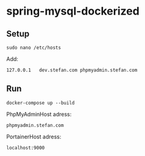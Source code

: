 # spring-mysql-dockerized

## Setup
```
sudo nano /etc/hosts
```

Add:
```
127.0.0.1	dev.stefan.com phpmyadmin.stefan.com
```

## Run
```
docker-compose up --build
```

PhpMyAdminHost adress:
```
phpmyadmin.stefan.com
```
PortainerHost adress:
```
localhost:9000
```


